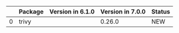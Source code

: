<!-- markdown-link-check-disable -->

|    | Package   | Version in 6.1.0   | Version in 7.0.0   | Status   |
|---:|:----------|:-------------------|:-------------------|:---------|
|  0 | trivy     |                    | 0.26.0             | NEW      |